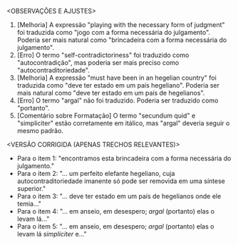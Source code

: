 <OBSERVAÇÕES E AJUSTES>
1. [Melhoria] A expressão "playing with the necessary form of judgment" foi traduzida como "jogo com a forma necessária do julgamento". Poderia ser mais natural como "brincadeira com a forma necessária do julgamento".
2. [Erro] O termo "self-contradictoriness" foi traduzido como "autocontradição", mas poderia ser mais preciso como "autocontraditoriedade".
3. [Melhoria] A expressão "must have been in an hegelian country" foi traduzida como "deve ter estado em um país hegeliano". Poderia ser mais natural como "deve ter estado em um país de hegelianos".
4. [Erro] O termo "argal" não foi traduzido. Poderia ser traduzido como "portanto".
5. [Comentário sobre Formatação] O termo "secundum quid" e "simpliciter" estão corretamente em itálico, mas "argal" deveria seguir o mesmo padrão.

<VERSÃO CORRIGIDA (APENAS TRECHOS RELEVANTES)>
- Para o item 1: "encontramos esta brincadeira com a forma necessária do julgamento."
- Para o item 2: "... um perfeito elefante hegeliano, cuja autocontraditoriedade imanente só pode ser removida em uma síntese superior."
- Para o item 3: "... deve ter estado em um país de hegelianos onde ele temia..."
- Para o item 4: "... em anseio, em desespero; _argal_ (portanto) elas o levam lá..."
- Para o item 5: "... em anseio, em desespero; _argal_ (portanto) elas o levam lá _simpliciter_ e..."